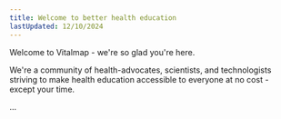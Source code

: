 ```yaml
---
title: Welcome to better health education
lastUpdated: 12/10/2024
---
```

Welcome to Vitalmap - we're so glad you're here.

We're a community of health-advocates, scientists, and technologists striving to make health education accessible to everyone at no cost - except your time.

...